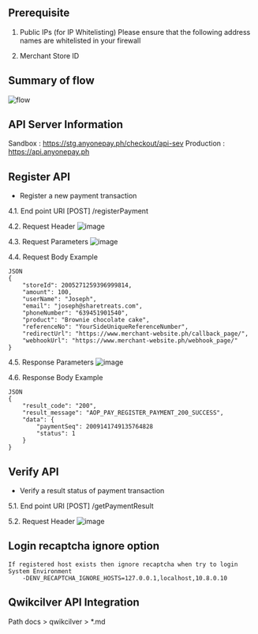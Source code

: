 ## Prerequisite
 1) Public IPs (for IP Whitelisting) 
    Please ensure that the following address names are whitelisted in your firewall

 2) Merchant Store ID

## Summary of flow
![flow](https://user-images.githubusercontent.com/72907629/96084251-bcac8300-0ef9-11eb-951f-bb96589a049c.png)

## API Server Information
Sandbox : https://stg.anyonepay.ph/checkout/api-sev
Production : https://api.anyonepay.ph

## Register API
- Register a new payment transaction

4.1. End point URI
[POST] /registerPayment

4.2. Request Header
![image](https://user-images.githubusercontent.com/72907629/96085708-262d9100-0efc-11eb-8e7f-5c7e059a1d67.png)

4.3. Request Parameters
![image](https://user-images.githubusercontent.com/72907629/96085819-59702000-0efc-11eb-9234-ede673827187.png)

4.4. Request Body Example

    JSON
    {
        "storeId": 2005271259396999814,
        "amount": 100,
        "userName": "Joseph",
        "email": "joseph@sharetreats.com",
        "phoneNumber": "639451901540",
        "product": "Brownie chocolate cake",
        "referenceNo": "YourSideUniqueReferenceNumber",
        "redirectUrl": "https://www.merchant-website.ph/callback_page/",
        "webhookUrl": "https://www.merchant-website.ph/webhook_page/"
    }

4.5. Response Parameters
![image](https://user-images.githubusercontent.com/72907629/96085985-8e7c7280-0efc-11eb-9c96-752daad95506.png)


4.6. Response Body Example

    JSON
    {
        "result_code": "200",
        "result_message": "AOP_PAY_REGISTER_PAYMENT_200_SUCCESS",
        "data": {
            "paymentSeq": 2009141749135764828
            "status": 1
        }
    }

## Verify API
- Verify a result status of payment transaction

5.1. End point URI
[POST] /getPaymentResult

5.2. Request Header
![image](https://user-images.githubusercontent.com/72907629/96086161-d13e4a80-0efc-11eb-9c99-6d6404d2c3b8.png)

## Login recaptcha ignore option 
	If registered host exists then ignore recaptcha when try to login
    System Environment 
        -DENV_RECAPTCHA_IGNORE_HOSTS=127.0.0.1,localhost,10.8.0.10
        
## Qwikcilver API Integration
Path docs > qwikcilver > *.md
